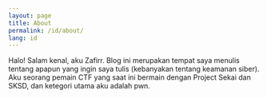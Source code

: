 ```yaml
---
layout: page
title: About
permalink: /id/about/
lang: id
---
```


Halo! Salam kenal, aku Zafirr. Blog ini merupakan tempat saya menulis tentang apapun yang ingin saya tulis (kebanyakan tentang keamanan siber). Aku seorang pemain CTF yang saat ini bermain dengan Project Sekai dan SKSD, dan ketegori utama aku adalah pwn.